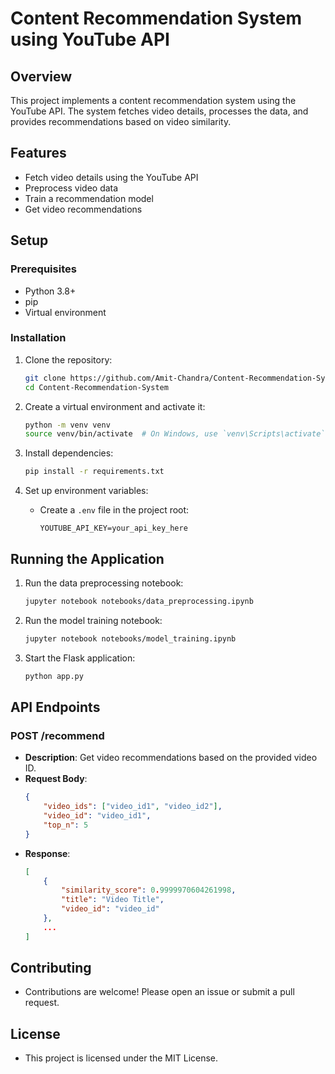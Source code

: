 # Content Recommendation System using YouTube API

## Overview
This project implements a content recommendation system using the YouTube API. The system fetches video details, processes the data, and provides recommendations based on video similarity.

## Features
- Fetch video details using the YouTube API
- Preprocess video data
- Train a recommendation model
- Get video recommendations

## Setup

### Prerequisites
- Python 3.8+
- pip
- Virtual environment

### Installation
1. Clone the repository:
   ```bash
   git clone https://github.com/Amit-Chandra/Content-Recommendation-System.git
   cd Content-Recommendation-System
   ```

2. Create a virtual environment and activate it:
   ```bash
   python -m venv venv
   source venv/bin/activate  # On Windows, use `venv\Scripts\activate`
   ```

3. Install dependencies:
   ```bash
   pip install -r requirements.txt
   ```

4. Set up environment variables:
   - Create a `.env` file in the project root:
     ```
     YOUTUBE_API_KEY=your_api_key_here
     ```

## Running the Application

1. Run the data preprocessing notebook:
   ```bash
   jupyter notebook notebooks/data_preprocessing.ipynb
   ```

2. Run the model training notebook:
   ```bash
   jupyter notebook notebooks/model_training.ipynb
   ```

3. Start the Flask application:
   ```bash
   python app.py
   ```

## API Endpoints

### POST /recommend
- **Description**: Get video recommendations based on the provided video ID.
- **Request Body**:
  ```json
  {
      "video_ids": ["video_id1", "video_id2"],
      "video_id": "video_id1",
      "top_n": 5
  }
  ```
- **Response**:
  ```json
  [
      {
          "similarity_score": 0.9999970604261998,
          "title": "Video Title",
          "video_id": "video_id"
      },
      ...
  ]
  ```

## Contributing
- Contributions are welcome! Please open an issue or submit a pull request.

## License
- This project is licensed under the MIT License.
```
